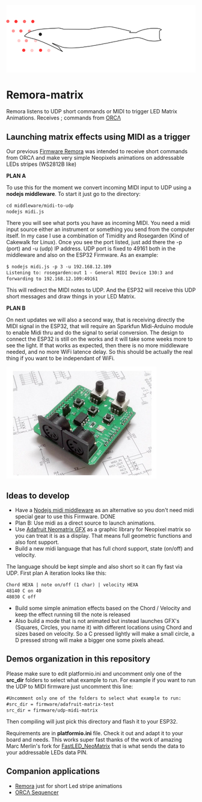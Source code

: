 ![Remora Logo](./assets/remora-matrix.svg)

# Remora-matrix

Remora listens to UDP short commands or MIDI to trigger LED Matrix Animations. Receives ; commands from [ORCΛ](https://github.com/hundredrabbits/Orca)

## Launching matrix effects using MIDI as a trigger

Our previous [Firmware Remora](https://github.com/martinberlin/Remora) was intended to receive short commands from ORCΛ and make very simple Neopixels  animations on addressable LEDs stripes (WS2812B like)

**PLAN A**

To use this for the moment we convert incoming MIDI input to UDP using a **nodejs middleware**. To start it just go to the directory:

    cd middleware/midi-to-udp
    nodejs midi.js

There you will see what ports you have as incoming MIDI. You need a midi input source either an instrument or something you send from the computer itself. In my case I use a combination of Timidity and Rosegarden (Kind of Cakewalk for Linux). Once you see the port listed, just add there the -p (port) and -u (udp) IP address. UDP port is fixed to 49161 both in the middleware and also on the ESP32 Firmware. As an example:

    $ nodejs midi.js -p 3 -u 192.168.12.109
    Listening to: rosegarden:out 1 - General MIDI Device 130:3 and forwarding to 192.168.12.109:49161

This will redirect the MIDI notes to UDP. And the ESP32 will receive this UDP short messages and draw things in your LED Matrix.

**PLAN B**

On next updates we will also a second way, that is receiving directly the MIDI signal in the ESP32, that will require an Sparkfun Midi-Arduino module to enable Midi thru and do the signal to serial conversion. The design to connect the ESP32 is still on the works and it will take some weeks more to see the light.
If that works as expected, then there is no more middleware needed, and no more WiFi latence delay. So this should be actually the real thing if you want to be independant of WiFi. 

![Sparkfun MIDI](./assets/midi-arduino.jpg)

## Ideas to develop

* Have a [Nodejs midi middleware](https://github.com/martinberlin/Remora-midi/tree/master/middleware) as an alternative so you don't need midi special gear to use this Firmware. DONE
* Plan B: Use midi as a direct source to launch animations.
* Use [Adafruit Neomatrix GFX](https://learn.adafruit.com/adafruit-neopixel-uberguide/neomatrix-library) as a graphic library for Neopixel matrix so you can treat it is as a display. That means full geometric functions and also font support.
* Build a new midi language that has full chord support, state (on/off) and velocity.

The language should be kept simple and also short so it can fly fast via UDP. First plan A iteration looks like this:

```
Chord HEXA | note on/off (1 char) | velocity HEXA
48140 C on 40
48030 C off
```

* Build some simple animation effects based on the Chord / Velocity and keep the effect running till the note is released
* Also build a mode that is not animated but instead launches GFX's (Squares, Circles, you name it) with different locations using Chord and sizes based on velocity.
So a C pressed lightly will make a small circle, a D pressed strong will make a bigger one some pixels ahead.

## Demos organization in this repository

Please make sure to edit platformio.ini and uncomment only one of the **src_dir** folders to select what example to run.
For example if you want to run the UDP to MIDI firmware just uncomment this line:

```
#Uncomment only one of the folders to select what example to run:
#src_dir = firmware/adafruit-matrix-test
src_dir = firmware/udp-midi-matrix
```
Then compiling will just pick this directory and flash it to your ESP32.

Requirements are in **platformio.ini** file. Check it out and adapt it to your board and needs.
This works super fast thanks of the work of amazing Marc Merlin's fork for [FastLED_NeoMatrix](https://github.com/marcmerlin/FastLED_NeoMatrix) that is what sends the data to your addressable LEDs data PIN.


## Companion applications

* [Remora](https://github.com/martinberlin/Remora) just for short Led stripe animations
* [ORCΛ Sequencer](https://github.com/hundredrabbits/Orca)
